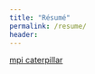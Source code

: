 ```yaml
---
title: "Résumé"
permalink: /resume/
header:
---
```

[mpi caterpillar](http://ToadHanks.github.io/images/mihir_resume_2019v4.pdf)
